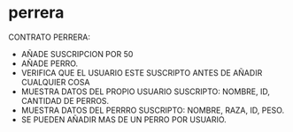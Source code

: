 # perrera

CONTRATO PERRERA: 

- AÑADE SUSCRIPCION POR 50
- AÑADE PERRO.
- VERIFICA QUE EL USUARIO ESTE SUSCRIPTO ANTES DE AÑADIR CUALQUIER COSA
- MUESTRA DATOS DEL PROPIO USUARIO SUSCRIPTO: NOMBRE, ID, CANTIDAD DE PERROS.
- MUESTRA DATOS DEL PERRRO SUSCRIPTO: NOMBRE, RAZA, ID, PESO.
- SE PUEDEN AÑADIR MAS DE UN PERRO POR USUARIO.
